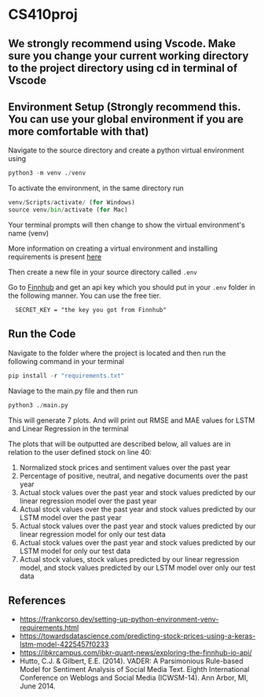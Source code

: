 # CS410proj

##   We strongly recommend using Vscode. Make sure you change your current working directory to the project directory using cd in terminal of Vscode

## Environment Setup (Strongly recommend this. You can use your global environment if you are more comfortable with that)
   Navigate to the source directory and create a python virtual environment using
   
   ~~~python
   python3 -m venv ./venv
   ~~~

  To activate the environment, in the same directory run

  ~~~python
  venv/Scripts/activate/ (for Windows)
  source venv/bin/activate (for Mac)

  ~~~
Your terminal prompts will then change to show the virtual environment's name (venv)

More information on creating a virtual environment and installing requirements is present [here](https://frankcorso.dev/setting-up-python-environment-venv-requirements.html) 
  
  Then create a new file in your source directory called ` .env `

  Go to [Finnhub](https://finnhub.io/register) and get an api key which you should put in your ` .env ` folder in the following manner. You can use the free tier. 

  ~~~
    SECRET_KEY = "the key you got from Finnhub"
  ~~~

## Run the Code
   Navigate to the folder where the project is located and then run the following command in your terminal

   ~~~python
   pip install -r "requirements.txt"
   ~~~

   Naviage to the main.py file and then run 

   ~~~python
   python3 ./main.py
   ~~~
This will generate 7 plots. And will print out RMSE and MAE values for LSTM and Linear Regression in the terminal

The plots that will be outputted are described below, all values are in relation to the user defined stock on line 40:
1. Normalized stock prices and sentiment values over the past year
2. Percentage of positive, neutral, and negative documents over the past year
3. Actual stock values over the past year and stock values predicted by our linear regression model over the past year
4. Actual stock values over the past year and stock values predicted by our LSTM model over the past year
5. Actual stock values over the past year and stock values predicted by our linear regression model for only our test data
6. Actual stock values over the past year and stock values predicted by our LSTM model for only our test data
7. Actual stock values, stock values predicted by our linear regression model, and stock values predicted by our LSTM model over only our test data

## References 
   - https://frankcorso.dev/setting-up-python-environment-venv-requirements.html
   - https://towardsdatascience.com/predicting-stock-prices-using-a-keras-lstm-model-4225457f0233
   - https://ibkrcampus.com/ibkr-quant-news/exploring-the-finnhub-io-api/
   - Hutto, C.J. & Gilbert, E.E. (2014). VADER: A Parsimonious Rule-based Model for Sentiment Analysis of Social Media Text. Eighth International Conference on Weblogs and Social       Media (ICWSM-14). Ann Arbor, MI, June 2014.
